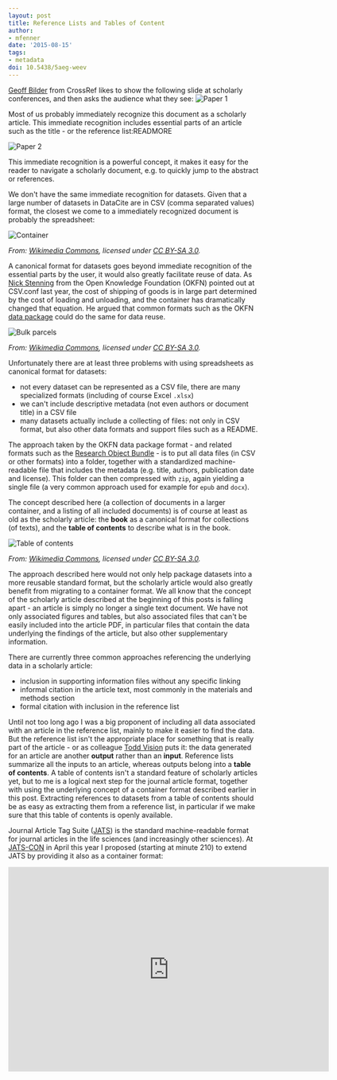 ```yaml
---
layout: post
title: Reference Lists and Tables of Content
author:
- mfenner
date: '2015-08-15'
tags:
- metadata
doi: 10.5438/5aeg-weev
---
```

[Geoff Bilder](https://twitter.com/gbilder) from CrossRef likes to show the following slide at scholarly conferences, and then asks the audience what they see:
![Paper 1](/images/2015/08/article-1.png)

Most of us probably immediately recognize this document as a scholarly article. This immediate recognition includes essential parts of an article such as the title - or the reference list:READMORE

![Paper 2](/images/2015/08/article2-1.png)

This immediate recognition is a powerful concept, it makes it easy for the reader to navigate a scholarly document, e.g. to quickly jump to the abstract or references.

We don't have the same immediate recognition for datasets. Given that a large number of datasets in DataCite are in CSV (comma separated values) format, the closest we come to a immediately recognized document is probably the spreadsheet:

![Container](https://upload.wikimedia.org/wikipedia/commons/2/23/Spreadsheet_animation.gif)

*From: [Wikimedia Commons](https://commons.wikimedia.org/wiki/File:Spreadsheet_animation.gif), licensed under [CC BY-SA 3.0](http://creativecommons.org/licenses/by-sa/3.0).*

A canonical format for datasets goes beyond immediate recognition of the essential parts by the user, it would also greatly facilitate reuse of data. As [Nick Stenning](https://twitter.com/nickstenning) from the Open Knowledge Foundation (OKFN) pointed out at CSV.conf last year, the cost of shipping of goods is in large part determined by the cost of loading and unloading, and the container has dramatically changed that equation. He argued that common formats such as the OKFN [data package](https://paulfitz.github.io/dataprotocols/data-packages/index.html) could do the same for data reuse.

![Bulk parcels](/images/2015/08/break-bulk-sacks.png)

*From: [Wikimedia Commons](https://commons.wikimedia.org/wiki/File:Hafenarbeiter_bei_der_Verladung_von_Sackgut_-_MS_Rothenstein_NDL,_Port_Sudan_1960.png), licensed under [CC BY-SA 3.0](http://creativecommons.org/licenses/by-sa/3.0).*

Unfortunately there are at least three problems with using spreadsheets as canonical format for datasets:

* not every dataset can be represented as a CSV file, there are many specialized formats (including of course Excel `.xlsx`)
* we can't include descriptive metadata (not even authors or document title) in a CSV file
* many datasets actually include a collecting of files: not only in CSV format, but also other data formats and support files such as a README.

The approach taken by the OKFN data package format - and related formats such as the [Research Object Bundle](https://researchobject.github.io/specifications/bundle/) - is to put all data files (in CSV or other formats) into a folder, together with a standardized machine-readable file that includes the metadata (e.g. title, authors, publication date and license). This folder can then compressed with `zip`, again yielding a single file (a very common approach used for example for `epub` and `docx`).

The concept described here (a collection of documents in a larger container, and a listing of all included documents) is of course at least as old as the scholarly article: the **book** as a canonical format for collections (of texts), and the **table of contents** to describe what is in the book.

![Table of contents](https://upload.wikimedia.org/wikipedia/commons/b/b7/Table_of_Contents_PANARCHIE_published_in_1860.JPG)

*From: [Wikimedia Commons](https://commons.wikimedia.org/wiki/File:Table_of_Contents_PANARCHIE_published_in_1860.JPG), licensed under [CC BY-SA 3.0](http://creativecommons.org/licenses/by-sa/3.0).*

The approach described here would not only help package datasets into a more reusable standard format, but the scholarly article would also greatly benefit from migrating to a container format. We all know that the concept of the scholarly article described at the beginning of this posts is falling apart - an article is simply no longer a single text document. We have not only associated figures and tables, but also associated files that can't be easily included into the article PDF, in particular files that contain the data underlying the findings of the article, but also other supplementary information.

There are currently three common approaches referencing the underlying data in a scholarly article:

* inclusion in supporting information files without any specific linking
* informal citation in the article text, most commonly in the materials and methods section
* formal citation with inclusion in the reference list

Until not too long ago I was a big proponent of including all data associated with an article in the reference list, mainly to make it easier to find the data. But the reference list isn't the appropriate place for something that is really part of the article - or as colleague [Todd Vision](http://bio.unc.edu/people/faculty/vision/) puts it: the data generated for an article are another **output** rather than an **input**. Reference lists summarize all the inputs to an article, whereas outputs belong into a **table of contents**. A table of contents isn't a standard feature of scholarly articles yet, but to me is a logical next step for the journal article format, together with using the underlying concept of a container format described earlier in this post. Extracting references to datasets from a table of contents should be as easy as extracting them from a reference list, in particular if we make sure that this table of contents is openly available.

Journal Article Tag Suite ([JATS](http://jats.nlm.nih.gov/)) is the standard machine-readable format for journal articles in the life sciences (and increasingly other sciences). At [JATS-CON](http://jats.nlm.nih.gov/jats-con/) in April this year I proposed (starting at minute 210) to extend JATS by providing it also as a container format:

<iframe src="http://videocast.nih.gov/embed.asp?file=18962&w=640&h=360" width="645" height="411" frameborder="0">browser does not support iframe</iframe>

